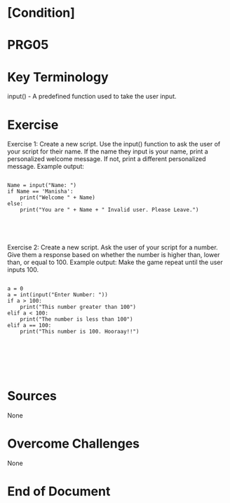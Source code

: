 # [Condition]
# PRG05

# Key Terminology

input() - A predefined function used to take the user input.

# Exercise
Exercise 1:
Create a new script.
Use the input() function to ask the user of your script for their name. If the name they input is your name, print a personalized welcome message. If not, print a different personalized message.
Example output:

<pre><code>
Name = input("Name: ")
if Name == 'Manisha':
    print("Welcome " + Name)
else:
    print("You are " + Name + " Invalid user. Please Leave.")
    
</pre>
</code>

Exercise 2:
Create a new script.
Ask the user of your script for a number. Give them a response based on whether the number is higher than, lower than, or equal to 100.
Example output:
Make the game repeat until the user inputs 100.

<pre><code>
a = 0
a = int(input("Enter Number: "))
if a > 100:
    print("This number greater than 100")
elif a < 100:
    print("The number is less than 100")
elif a == 100:
    print("This number is 100. Hooraay!!")

 </pre>
 </code>   

 # Sources

 None

 # Overcome Challenges

 None

 # End of Document